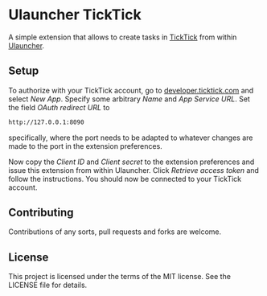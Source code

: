 # Ulauncher TickTick

A simple extension that allows to create tasks in [TickTick](https://www.ticktick.com) from within
[Ulauncher](https://ulauncher.io/).

## Setup

To authorize with your TickTick account, go to [developer.ticktick.com](https://developer.ticktick.com/manage) and
select *New App*. Specify some arbitrary *Name* and *App Service URL*. Set the field *OAuth redirect URL* to

```txt
http://127.0.0.1:8090
```

specifically, where the port needs to be adapted to whatever changes are made to the port in the extension preferences.

Now copy the *Client ID* and *Client secret* to the extension preferences and issue this extension from within
Ulauncher. Click *Retrieve access token* and follow the instructions. You should now be connected to your TickTick
account.

## Contributing

Contributions of any sorts, pull requests and forks are welcome.

## License

This project is licensed under the terms of the MIT license. See the LICENSE file for details.
